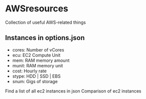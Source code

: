 # AWSresources
Collection of useful AWS-related things

## Instances in options.json

- cores: Number of vCores
- ecu: EC2 Compute Unit
- mem: RAM memory amount
- munit: RAM memory unit
- cost: Hourly rate
- stype: HDD | SSD | EBS
- snum: Gigs of storage

Find a list of all ec2 instances in json
Comparison of ec2 instances
